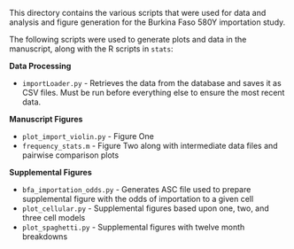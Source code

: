 This directory contains the various scripts that were used for data and analysis and figure generation for the Burkina Faso 580Y importation study.

The following scripts were used to generate plots and data in the manuscript, along with the R scripts in `stats`:

**Data Processing**
- `importLoader.py` - Retrieves the data from the database and saves it as CSV files. Must be run before everything else to ensure the most recent data.

**Manuscript Figures**
- `plot_import_violin.py` - Figure One
- `frequency_stats.m` - Figure Two along with intermediate data files and pairwise comparison plots

**Supplemental Figures**
- `bfa_importation_odds.py` - Generates ASC file used to prepare supplemental figure with the odds of importation to a given cell
- `plot_cellular.py` - Supplemental figures based upon one, two, and three cell models
- `plot_spaghetti.py` - Supplemental figures with twelve month breakdowns
